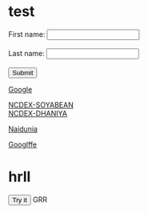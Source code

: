# test
<html>
<head>

</head>

<body>
  
  <form action="https://github.com/hemprakashpatidar/test/blob/main/ind.html">
  <label for="fname">First name:</label>
  <input type="text" id="fname" name="fname"><br><br>
  <label for="lname">Last name:</label>
  <input type="text" id="lname" name="lname"><br><br>
  <input type="submit" value="Submit">
</form>
  
  
  <a href="https://www.google.com/">Google</a>
  <br>
  
  <a href="https://ncdex.com/market-watch/live_quotes?instr_name=0&symbol%5B%5D=SYBEANIDR&exp_date=0">NCDEX-SOYABEAN</a>
  <br>
  <a href="https://ncdex.com/market-watch/live_quotes?instr_name=0&symbol%5B%5D=DHANIYA&exp_date=0">NCDEX-DHANIYA</a>
  <br>
  
  <a href="https://epaper.naidunia.com/mepaper/edition-today-indore-74.html">Naidunia</a>
  <br>

  <a href="https://github.com/hemprakashpatidar/test/blob/main/ind.html">Googlffe</a>
<h1>hrll</h1>
  <button type="button" onclick="myFunction()">Try it</button>
GRR</body>
<html>
